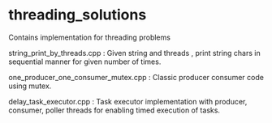 # threading_solutions
Contains implementation for threading problems

string_print_by_threads.cpp : Given string and threads , print string chars in sequential manner for given number of times.

one_producer_one_consumer_mutex.cpp : Classic producer consumer code using mutex.

delay_task_executor.cpp : Task executor implementation with producer, consumer, poller threads for enabling timed execution of tasks.
